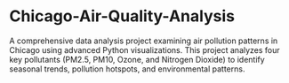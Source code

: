 # Chicago-Air-Quality-Analysis
A comprehensive data analysis project examining air pollution patterns in Chicago using advanced Python visualizations. This project analyzes four key pollutants (PM2.5, PM10, Ozone, and Nitrogen Dioxide) to identify seasonal trends, pollution hotspots, and environmental patterns.
